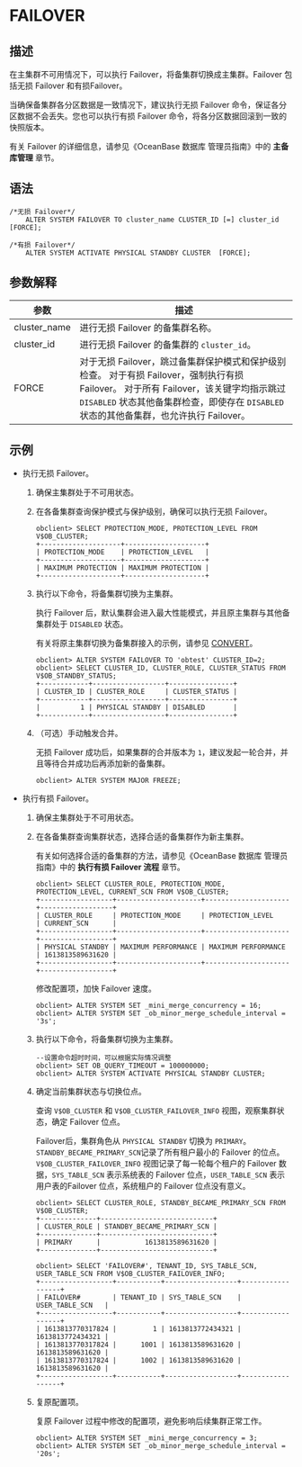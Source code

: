 FAILOVER 
=============================



描述 
-----------------------

在主集群不可用情况下，可以执行 Failover，将备集群切换成主集群。Failover 包括无损 Failover 和有损Failover。

当确保备集群各分区数据是一致情况下，建议执行无损 Failover 命令，保证各分区数据不会丢失。您也可以执行有损 Failover 命令，将各分区数据回滚到一致的快照版本。

有关 Failover 的详细信息，请参见《OceanBase 数据库 管理员指南》中的 **主备库管理** 章节。

语法 
-----------------------

```unknow
/*无损 Failover*/
    ALTER SYSTEM FAILOVER TO cluster_name CLUSTER_ID [=] cluster_id [FORCE];

/*有损 Failover*/
    ALTER SYSTEM ACTIVATE PHYSICAL STANDBY CLUSTER  [FORCE];
```



参数解释 
-------------------------



|      参数      |                                                                          描述                                                                          |
|--------------|------------------------------------------------------------------------------------------------------------------------------------------------------|
| cluster_name | 进行无损 Failover 的备集群名称。                                                                                                                                |
| cluster_id   | 进行无损 Failover 的备集群的 `cluster_id`。                                                                                                                    |
| FORCE        | 对于无损 Failover，跳过备集群保护模式和保护级别检查。 对于有损 Failover，强制执行有损 Failover。 对于所有 Failover，该关键字均指示跳过 `DISABLED` 状态其他备集群检查，即使存在 `DISABLED` 状态的其他备集群，也允许执行 Failover。 |



示例 
-----------------------

* 执行无损 Failover。

  1. 确保主集群处于不可用状态。

     
  
  2. 在各备集群查询保护模式与保护级别，确保可以执行无损 Failover。

     ```unknow
     obclient> SELECT PROTECTION_MODE, PROTECTION_LEVEL FROM V$OB_CLUSTER;
     +--------------------+--------------------+
     | PROTECTION_MODE    | PROTECTION_LEVEL   |
     +--------------------+--------------------+
     | MAXIMUM PROTECTION | MAXIMUM PROTECTION |
     +--------------------+--------------------+
     ```

     
  
  3. 执行以下命令，将备集群切换为主集群。

     执行 Failover 后，默认集群会进入最大性能模式，并且原主集群与其他备集群处于 `DISABLED` 状态。

     有关将原主集群切换为备集群接入的示例，请参见 [CONVERT](../2.alter-system/7.CONVERT-1.md)。

     ```unknow
     obclient> ALTER SYSTEM FAILOVER TO 'obtest' CLUSTER_ID=2;
     obclient> SELECT CLUSTER_ID, CLUSTER_ROLE, CLUSTER_STATUS FROM V$OB_STANDBY_STATUS;
     +------------+------------------+----------------+
     | CLUSTER_ID | CLUSTER_ROLE     | CLUSTER_STATUS |
     +------------+------------------+----------------+
     |          1 | PHYSICAL STANDBY | DISABLED       |
     +------------+------------------+----------------+
     ```

     
  
  4. （可选）手动触发合并。

     无损 Failover 成功后，如果集群的合并版本为 `1`，建议发起一轮合并，并且等待合并成功后再添加新的备集群。

     ```unknow
     obclient> ALTER SYSTEM MAJOR FREEZE;
     ```

     
  

  

* 执行有损 Failover。

  1. 确保主集群处于不可用状态。

     
  
  2. 在各备集群查询集群状态，选择合适的备集群作为新主集群。

     有关如何选择合适的备集群的方法，请参见《OceanBase 数据库 管理员指南》中的 **执行有损 Failover 流程** 章节。

     ```unknow
     obclient> SELECT CLUSTER_ROLE, PROTECTION_MODE, PROTECTION_LEVEL, CURRENT_SCN FROM V$OB_CLUSTER;
     +------------------+---------------------+---------------------+------------------+
     | CLUSTER_ROLE     | PROTECTION_MODE     | PROTECTION_LEVEL    | CURRENT_SCN      |
     +------------------+---------------------+---------------------+------------------+
     | PHYSICAL STANDBY | MAXIMUM PERFORMANCE | MAXIMUM PERFORMANCE | 1613813589631620 |
     +------------------+---------------------+---------------------+------------------+
     ```

     

     修改配置项，加快 Failover 速度。

     ```unknow
     obclient> ALTER SYSTEM SET _mini_merge_concurrency = 16;
     obclient> ALTER SYSTEM SET _ob_minor_merge_schedule_interval = '3s';
     ```

     
  
  3. 执行以下命令，将备集群切换为主集群。

     ```unknow
     --设置命令超时时间，可以根据实际情况调整
     obclient> SET OB_QUERY_TIMEOUT = 100000000;
     obclient> ALTER SYSTEM ACTIVATE PHYSICAL STANDBY CLUSTER;
     ```

     
  
  4. 确定当前集群状态与切换位点。

     查询 `V$OB_CLUSTER` 和 `V$OB_CLUSTER_FAILOVER_INFO` 视图，观察集群状态，确定 Failover 位点。

     Failover后，集群角色从 `PHYSICAL STANDBY` 切换为 `PRIMARY`。`STANDBY_BECAME_PRIMARY_SCN`记录了所有租户最小的 Failover 的位点。`V$OB_CLUSTER_FAILOVER_INFO` 视图记录了每一轮每个租户的 Failover 数据，`SYS_TABLE_SCN` 表示系统表的 Failover 位点，`USER_TABLE_SCN` 表示用户表的Failover 位点，系统租户的 Failover 位点没有意义。

     ```unknow
     obclient> SELECT CLUSTER_ROLE, STANDBY_BECAME_PRIMARY_SCN FROM V$OB_CLUSTER;
     +--------------+----------------------------+
     | CLUSTER_ROLE | STANDBY_BECAME_PRIMARY_SCN |
     +--------------+----------------------------+
     | PRIMARY      |           1613813589631620 |
     +--------------+----------------------------+
     
     obclient> SELECT 'FAILOVER#', TENANT_ID, SYS_TABLE_SCN, USER_TABLE_SCN FROM V$OB_CLUSTER_FAILOVER_INFO;
     +------------------+-----------+------------------+------------------+
     | FAILOVER#        | TENANT_ID | SYS_TABLE_SCN    | USER_TABLE_SCN   |
     +------------------+-----------+------------------+------------------+
     | 1613813770317824 |         1 | 1613813772434321 | 1613813772434321 |
     | 1613813770317824 |      1001 | 1613813589631620 | 1613813589631620 |
     | 1613813770317824 |      1002 | 1613813589631620 | 1613813589631620 |
     +------------------+-----------+------------------+------------------+
     ```

     
  
  5. 复原配置项。

     复原 Failover 过程中修改的配置项，避免影响后续集群正常工作。

     ```unknow
     obclient> ALTER SYSTEM SET _mini_merge_concurrency = 3;
     obclient> ALTER SYSTEM SET _ob_minor_merge_schedule_interval = '20s';
     ```

     
  

  



